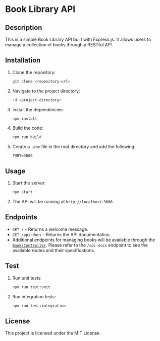 # Book Library API

## Description

This is a simple Book Library API built with Express.js. It allows users to manage a collection of books through a RESTful API.

## Installation

1. Clone the repository:
   ```sh
   git clone <repository-url>
   ```
2. Navigate to the project directory:
   ```sh
   cd <project-directory>
   ```
3. Install the dependencies:
   ```sh
   npm install
   ```
4. Build the code:
   ```sh
   npm run build
   ```
5. Create a `.env` file in the root directory and add the following:
   ```
   PORT=3000
   ```

## Usage

1. Start the server:
   ```sh
   npm start
   ```
2. The API will be running at `http://localhost:3000`.

## Endpoints

- `GET /` - Returns a welcome message.
- `GET /api-docs` - Returns the API documentation.
- Additional endpoints for managing books will be available through the [`BooksController`](command:_github.copilot.openSymbolFromReferences?%5B%22%22%2C%5B%7B%22uri%22%3A%7B%22scheme%22%3A%22file%22%2C%22authority%22%3A%22%22%2C%22path%22%3A%22%2FUsers%2Fmihaela%2Fcode%2Flibrary-BE%2Fsrc%2Findex.ts%22%2C%22query%22%3A%22%22%2C%22fragment%22%3A%22%22%7D%2C%22pos%22%3A%7B%22line%22%3A2%2C%22character%22%3A9%7D%7D%5D%2C%2221bd5de7-90a6-4aa3-b897-89ee31899a17%22%5D "Go to definition"). Please refer to the `/api-docs` endpoint to see the available routes and their specifications.


## Test

1. Run unit tests:
   ```sh
   npm run test:unit
   ```
2. Run integration tests:
   ```sh
   npm run test:integration
   ```

## License

This project is licensed under the MIT License.
